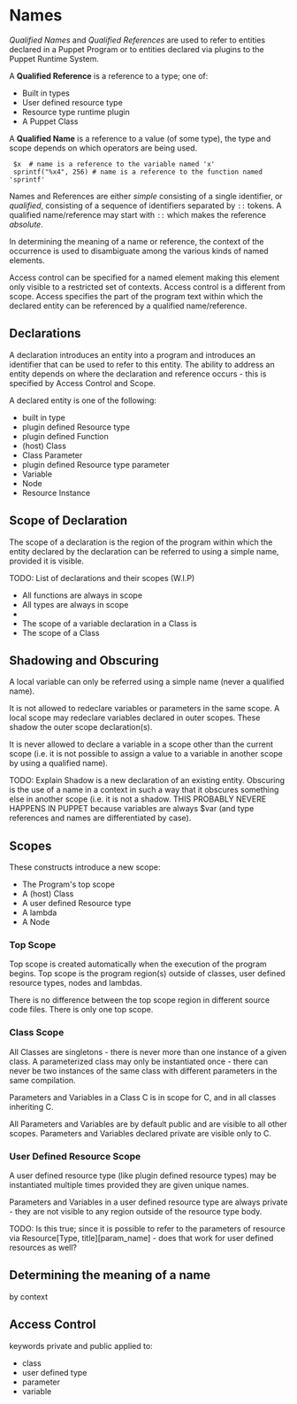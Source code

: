Names
===
*Qualified Names* and *Qualified References* are used to refer to entities declared in a Puppet Program or to entities declared via plugins to the Puppet Runtime System.

A **Qualified Reference** is a reference to a type; one of:

* Built in types
* User defined resource type
* Resource type runtime plugin 
* A Puppet Class

A **Qualified Name** is a reference to a value (of some type), the type and scope depends on which operators are being used.

     $x  # name is a reference to the variable named 'x'
     sprintf("%x4", 256) # name is a reference to the function named 'sprintf'
     
Names and References are either *simple* consisting of a single identifier, or *qualified*, consisting
of a sequence of identifiers separated by `::` tokens. A qualified name/reference may start with `::` which makes the reference *absolute*.

In determining the meaning of a name or reference, the context of the occurrence is used to disambiguate among the various kinds of named elements.

Access control can be specified for a named element making this element only visible to a restricted set of contexts. Access control is a different from scope. Access specifies the part of the program
text within which the declared entity can be referenced by a qualified name/reference.

Declarations
---
A declaration introduces an entity into a program and introduces an identifier that can be used to refer to this entity. The ability to address an entity depends on where the declaration and
reference occurs - this is specified by Access Control and Scope.

A declared entity is one of the following:

* built in type
* plugin defined Resource type
* plugin defined Function
* (host) Class
* Class Parameter
* plugin defined Resource type parameter
* Variable
* Node
* Resource Instance

Scope of Declaration
---
The scope of a declaration is the region of the program within which the entity declared by the declaration can be referred to using a simple name, provided it is visible.

TODO: List of declarations and their scopes (W.I.P)

* All functions are always in scope
* All types are always in scope
* 
* The scope of a variable declaration in a Class is
* The scope of a Class


Shadowing and Obscuring
---
A local variable can only be referred using a simple name (never a qualified name).

It is not allowed to redeclare variables or parameters in the same scope.
A local scope may redeclare variables declared in outer scopes. These shadow the outer scope
declaration(s).

It is never allowed to declare a variable in a scope other than the current scope (i.e. it is
not possible to assign a value to a variable in another scope by using a qualified name).

TODO: Explain Shadow is a new declaration of an existing entity. Obscuring is the use of
a name in a context in such a way that it obscures something else in another scope (i.e. it is not
a shadow. THIS PROBABLY NEVERE HAPPENS IN PUPPET because variables are always $var (and type
references and names are differentiated by case).

Scopes
---
These constructs introduce a new scope:

* The Program's top scope
* A (host) Class
* A user defined Resource type
* A lambda
* A Node

### Top Scope

Top scope is created automatically when the execution of the program begins. Top scope
is the program region(s) outside of classes, user defined resource types, nodes and lambdas.

There is no difference between the top scope region in different source code files. There is
only one top scope.

### Class Scope

All Classes are singletons - there is never more than one instance of a given class. A parameterized
class may only be instantiated once - there can never be two instances of the same class with
different parameters in the same compilation.

Parameters and Variables in a Class C is in scope for C, and in all classes inheriting C.

All Parameters and Variables are by default public and are visible to all other scopes.
Parameters and Variables declared private are visible only to C.

### User Defined Resource Scope

A user defined resource type (like plugin defined resource types) may be instantiated multiple
times provided they are given unique names.

Parameters and Variables in a user defined resource type are always private - they are not visible
to any region outside of the resource type body.

TODO: Is this true; since it is possible to refer to the parameters of resource via
Resource[Type, title][param_name] - does that work for user defined resources as well?


Determining the meaning of a name
---
by context 

Access Control
---
keywords private and public applied to:
* class
* user defined type
* parameter
* variable
